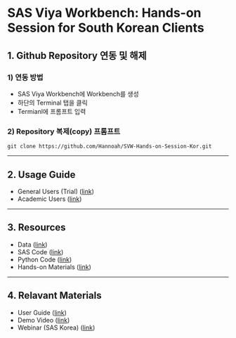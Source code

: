 # **SAS Viya Workbench: Hands-on Session for South Korean Clients**

## **1. Github Repository 연동 및 해제**
### 1) 연동 방법
 - SAS Viya Workbench에 Workbench를 생성
 - 하단의 Terminal 탭을 클릭
 - Termianl에 프롬프트 입력
### 2) Repository 복제(copy) 프롬프트
```
git clone https://github.com/Hannoah/SVW-Hands-on-Session-Kor.git
```
---
## **2. Usage Guide**

- General Users (Trial) ([link]())
- Academic Users ([link](https://www.sas.com/en_us/software/viya-workbench-for-learners.html))

---

## **3. Resources**

- Data ([link](https://github.com/Hannoah/myFirstGithub/tree/main/Data))
- SAS Code ([link](https://github.com/Hannoah/myFirstGithub/tree/main/SAS%20Code))
- Python Code ([link](https://github.com/Hannoah/myFirstGithub/tree/main/Python%20Code))
- Hands-on Materials ([link](https://github.com/Hannoah/myFirstGithub/tree/main/Hands-on%20Materials))

---

## **4. Relavant Materials**

- User Guide ([link](https://documentation.sas.com/doc/en/workbenchcdc/v_001/workbenchwlcm/home.htm))
- Demo Video ([link](https://www.youtube.com/playlist?list=PLVV6eZFA22QzkSYKD4vbZFkq3VYDWvcb_))
- Webinar (SAS Korea) ([link](https://www.sas.com/ko_kr/events/2024/idg-workbench-webinar.html))
